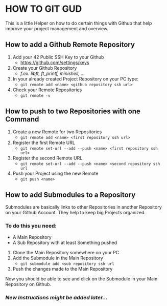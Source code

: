 # HOW TO GIT GUD

This is a little Helper on how to do certain things with Github that help improve your project management and overview.

## How to add a Github Remote Repository

1. Add your 42 Public SSH Key to your Github
    - https://github.com/settings/keys
2. Create your Github Repository
    - *f.ex. libft, ft_printf, minishell, ...*
3. In your already created Project Repository on your PC type:
    - `git remote add <name> <github repository ssh url>`
4. Check your Remote Repositories
    - `git remote -v`

## How to push to two Repositories with one Command

1. Create a new Remote for two Repositories
    - `git remote add <name> <first repository ssh url>`
2. Register the first Remote URL
    - `git remote set-url --add --push <name> <first repository ssh url>`
3. Register the second Remote URL
    - `git remote set-url --add --push <name> <second repository ssh url`
4. Push your Project using the new Remote
    - `git push <name>`

## How to add Submodules to a Repository

Submodules are basically links to other Repositories in another Repository on your Github Account. They help to keep big Projects organized.

### To do this you need:
- A Main Repository
- A Sub Repository with at least Something pushed

1. Clone the Main Repository somewhere on your PC
2. Add the Submodule in the Main Repository
    - `git submodule add <sub repository ssh url`
3. Push the changes made to the Main Repository

Now you should be able to see and click on the Submodule in your Main Repository on Github.


### *New Instructions might be added later...*

